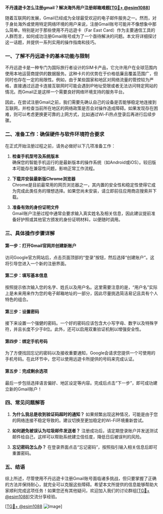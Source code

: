 **不丹遠遊卡怎么注册gmail？解决海外用户注册邮箱难题[[TG💪+ @esim1088](https://t.me/s/esim1088)]**

随着互联网的发展，Gmail已经成为全球最受欢迎的电子邮件服务之一。然而，对于身处海外或使用特定网络环境的用户来说，注册Gmail账号可能并不像想象中那么简单。特别是对于那些使用不丹远遊卡（Far East Card）作为主要通信工具的人群而言，如何成功注册Gmail账号成为了一个亟待解决的问题。本文将详细探讨这一话题，并提供一系列实用的操作指南和技巧。

### **一、了解不丹远遊卡的基本功能与限制**

不丹远遊卡是一种专门为国际旅行者设计的SIM卡产品，它允许用户在全球范围内使用本地运营商提供的数据服务。这种卡片的优势在于价格低廉且覆盖范围广，但同时也存在一定的局限性。例如，由于某些国家和地区对网络流量的管控较为严格，直接通过远遊卡连接互联网时可能会遇到IP地址受限或者无法访问特定网站的情况。而Gmail正是这样一个需要良好网络环境支持的服务平台。

因此，在尝试注册Gmail之前，我们需要先确认自己的设备是否能够稳定地连接到互联网，并检查当前所在地区的网络政策是否会对操作造成障碍。如果发现存在困难，则可以考虑更换更可靠的上网方式，比如通过Wi-Fi热点登录后再进行后续步骤。

### **二、准备工作：确保硬件与软件环境符合要求**

在正式开始注册过程之前，请务必做好以下几项准备工作：

1. **检查手机型号及系统版本**  
   确保您的智能手机运行的是最新版本的操作系统（如Android或iOS）。较旧版本可能存在兼容性问题，影响正常工作流程。
   
2. **下载并安装最新版Chrome浏览器**  
   Chrome是目前最常用的网页浏览器之一，其内置的安全性和稳定性使得它成为完成此类任务的理想选择。如果您尚未安装，请立即前往应用商店搜索并下载。
   
3. **准备有效的身份证明文件**  
   Gmail账户注册过程中通常会要求输入真实姓名及相关信息，因此建议提前准备好护照或其他官方颁发的身份证明材料，以便随时调用。

### **三、具体操作步骤详解**

#### **第一步：打开Gmail官网并创建新账户**
访问Google官方网站后，点击页面顶部的“登录”按钮，然后选择“创建账户”。这将引导您进入一个新的注册界面。

#### **第二步：填写基本信息**
按照提示依次输入您的名字、姓氏以及用户名。这里需要注意的是，“用户名”实际上是未来用来作为您的电子邮箱地址的一部分，因此尽量挑选简洁易记且具有个人特色的组合。

#### **第三步：设置密码**
接下来设置一个强健的密码。一个好的密码应该包含大小写字母、数字以及特殊字符，并且长度不少于8位。此外，还可以启用双重验证机制以增强安全性。

#### **第四步：绑定手机号码**
为了方便找回忘记的密码以及接收重要通知，Google会请求您提供一个可使用的手机号码。在此环节中，您可以使用远遊卡所提供的号码来完成认证。

#### **第五步：完成剩余选项**
最后一步包括选择语言偏好、地区设定等内容。完成后点击“下一步”，即可成功建立新的Gmail账户！

### **四、常见问题解答**

1. **为什么我总是收到验证码超时的通知？**
   如果频繁出现这种情况，可能是由于您的网络连接不稳定导致的。建议切换至更加稳定的Wi-Fi环境重新尝试。

2. **如何避免被误认为垃圾邮件发送者？**
   注册成功后，请定期登录账户并发送测试邮件给自己，这样可以帮助系统建立信任度，降低日后被误判的风险。

3. **忘记密码怎么办？**
   在登录界面点击“忘记密码”，按照指引输入相关信息后即可重置密码。

### **五、结语**

综上所述，尽管使用不丹远遊卡注册Gmail账号面临诸多挑战，但只要掌握了正确的方法并保持耐心，就完全可以克服这些障碍。希望本文所提供的信息能够帮助大家顺利完成这项任务！如果您还有其他疑问，欢迎加入我们的讨论群组[[TG💪+ @esim1088](https://t.me/s/esim1088)]交流分享经验。

[[TG💪+ @esim1088](https://t.me/s/esim1088) ![Image](https://i.postimg.cc/4NQfJmqS/Snipaste-2025-05-13-00-14-12.png)]